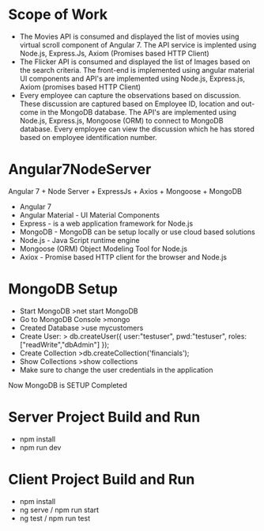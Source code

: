 # Scope of Work
- The Movies API is consumed and displayed the list of movies using virtual scroll component of Angular 7. The API service is implented using Node.js, Express.Js, Axiom (Promises based HTTP Client)
- The Flicker API is consumed and displayed the list of Images based on the search criteria. The front-end is implemented using angular material UI components and API's are implemented using Node.js, Express.js, Axiom (promises based HTTP Client)
- Every employee can capture the observations based on discussion. These discussion are captured based on Employee ID, location and out-come in the MongoDB database. The API's are implemented using Node.js, Express.js, Mongoose (ORM) to connect to MongoDB database. Every employee can view the discussion which he has stored based on employee identification number.

# Angular7NodeServer
Angular 7 + Node Server + ExpressJs + Axios + Mongoose + MongoDB
- Angular 7
- Angular Material - UI Material Components
- Express - is a web application framework for Node.js
- MongoDB - MongoDB can be setup locally or use cloud based solutions
- Node.js - Java Script runtime engine
- Mongoose (ORM) Object Modeling Tool for Node.js
- Axiox - Promise based HTTP client for the browser and Node.js

# MongoDB Setup
- Start MongoDB >net start MongoDB
- Go to MongoDB Console >mongo
- Created Database >use mycustomers
- Create User: > db.createUser({ user:"testuser", pwd:"testuser", roles:["readWrite","dbAdmin"] });
- Create Collection >db.createCollection('financials');
- Show Collections >show collections
- Make sure to change the user credentials in the application

Now MongoDB is SETUP Completed

# Server Project Build and Run
- npm install
- npm run dev

# Client Project Build and Run
- npm install
- ng serve / npm run start
- ng test / npm run test